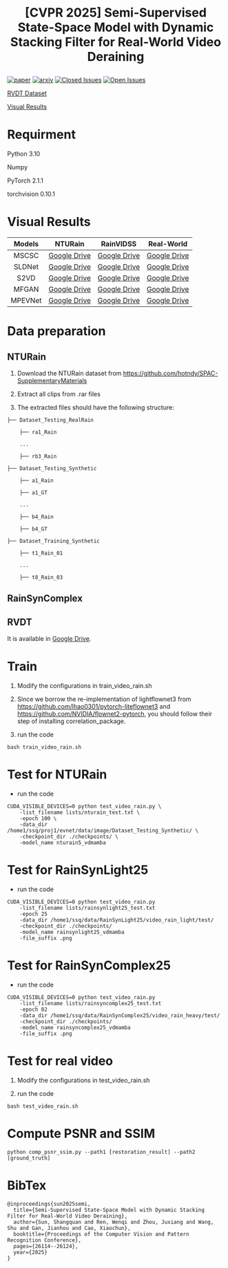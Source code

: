 # <p align=center> [CVPR 2025] Semi-Supervised State-Space Model with Dynamic Stacking Filter for Real-World Video Deraining</p>

[![paper](https://img.shields.io/badge/CVF-paper-blue.svg)](https://openaccess.thecvf.com/content/CVPR2025/papers/Sun_Semi-Supervised_State-Space_Model_with_Dynamic_Stacking_Filter_for_Real-World_Video_CVPR_2025_paper.pdf)
[![arxiv](https://img.shields.io/badge/arxiv-paper-red.svg)](https://arxiv.org/abs/2505.16811)
[![Closed Issues](https://img.shields.io/github/issues-closed/sunshangquan/VDMamba)](https://github.com/sunshangquan/VDMamba/issues?q=is%3Aissue+is%3Aclosed) 
[![Open Issues](https://img.shields.io/github/issues/sunshangquan/VDMamba)](https://github.com/sunshangquan/VDMamba/issues) 

[RVDT Dataset](https://drive.google.com/drive/folders/1o3WZlYRuZAda6bnnak4yhbVzWN5262UN)

[Visual Results](https://github.com/sunshangquan/VDMamba?tab=readme-ov-file#visual-results)

# Requirment

Python 3.10

Numpy

PyTorch 2.1.1

torchvision 0.10.1

# Visual Results

|    Models    |                     NTURain                       |                      RainVIDSS                       |  Real-World|
| :---------: | :----------------------------------------------------------: | :----------------------------------------------------------: | :----------------------------------------------------------: |
| MSCSC | [Google Drive](https://drive.google.com/file/d/1TG1TmY1-1q4ZPuLnBPd8t7F7zpxf0_zH/view?usp=sharing) | [Google Drive](https://drive.google.com/file/d/1f__8xDHPnXFQa0ObbA0qwmD_-Zqc7btG/view?usp=sharing) | [Google Drive](https://drive.google.com/file/d/1KTU-fl-ttUt0Jf9L1HHjB5DB-mGR7lZH/view?usp=sharing) |
| SLDNet | [Google Drive](https://drive.google.com/file/d/1D3OpTigvXii8g4p2fycBmI9P9sUtwz5C/view?usp=sharing) | [Google Drive](https://drive.google.com/file/d/1e3LxGKr0UpYxsB2WnbkjUyIZPtJ2MMvI/view?usp=sharing) | [Google Drive](https://drive.google.com/file/d/1PzZM05WTcGoVUrM7A736ovMwZo6juz2V/view?usp=sharing) |
| S2VD | [Google Drive](https://drive.google.com/file/d/1k2RLW6WGiiM0tR3Xc8MFkDUOJ6SGeC6V/view?usp=sharing) | [Google Drive](https://drive.google.com/file/d/1sPvRdkUYH-98iMDV4Rk3fKyTDx20rRIc/view?usp=sharing) | [Google Drive](https://drive.google.com/file/d/1GmrBPvfN0k619mDP0XYfVmpTkP_jFGqn/view?usp=sharing) |
| MFGAN | [Google Drive](https://drive.google.com/file/d/1sRW2g3KnjlKAd2mXngiATBv1NDzmXbgT/view?usp=sharing) | [Google Drive](https://drive.google.com/file/d/1fP7bye3D24PzGjsL2O2XBrOEdc8ie9g8/view?usp=sharing) | [Google Drive](https://drive.google.com/file/d/1DYT8vlOVLsuspimOI5PDFpQIWXuiuxa2/view?usp=sharing) |
| MPEVNet | [Google Drive](https://drive.google.com/file/d/17sfbWY3c5Xdjaf34JNuMIIRiB8WXHzxi/view?usp=sharing) | [Google Drive](https://drive.google.com/file/d/16-dAVx2z8JXVcAPD1ZirnyWi47gEG-QX/view?usp=sharing) | [Google Drive]() |


# Data preparation

## NTURain

1. Download the NTURain dataset from https://github.com/hotndy/SPAC-SupplementaryMaterials

2. Extract all clips from .rar files

3. The extracted files should have the following structure:

```
├── Dataset_Testing_RealRain

    ├── ra1_Rain

    ...

    ├── rb3_Rain  

├── Dataset_Testing_Synthetic

    ├── a1_Rain

    ├── a1_GT

    ...

    ├── b4_Rain

    ├── b4_GT 

├── Dataset_Training_Synthetic

    ├── t1_Rain_01

    ...

    ├── t8_Rain_03 

```

## RainSynComplex

## RVDT

It is available in [Google Drive](https://drive.google.com/drive/folders/1o3WZlYRuZAda6bnnak4yhbVzWN5262UN).


# Train

1. Modify the configurations in train_video_rain.sh

2. Since we borrow the re-implementation of lightflownet3 from https://github.com/lhao0301/pytorch-liteflownet3 and https://github.com/NVIDIA/flownet2-pytorch, you should follow their step of installing correlation_package.

3. run the code 

```
bash train_video_rain.sh
```

# Test for NTURain

- run the code 

```
CUDA_VISIBLE_DEVICES=0 python test_video_rain.py \
    -list_filename lists/nturain_test.txt \
    -epoch 100 \
    -data_dir /home1/ssq/proj1/evnet/data/image/Dataset_Testing_Synthetic/ \
    -checkpoint_dir ./checkpoints/ \
    -model_name nturain5_vdmamba
```

# Test for RainSynLight25

- run the code 

```
CUDA_VISIBLE_DEVICES=0 python test_video_rain.py 
    -list_filename lists/rainsynlight25_test.txt 
    -epoch 25 
    -data_dir /home1/ssq/data/RainSynLight25/video_rain_light/test/ 
    -checkpoint_dir ./checkpoints/ 
    -model_name rainsynlight25_vdmamba
    -file_suffix .png
```

# Test for RainSynComplex25

- run the code 

```
CUDA_VISIBLE_DEVICES=0 python test_video_rain.py 
    -list_filename lists/rainsyncomplex25_test.txt 
    -epoch 82 
    -data_dir /home1/ssq/data/RainSynComplex25/video_rain_heavy/test/ 
    -checkpoint_dir ./checkpoints/ 
    -model_name rainsyncomplex25_vdmamba
    -file_suffix .png 
```
# Test for real video

1. Modify the configurations in test_video_rain.sh

2. run the code 

```
bash test_video_rain.sh
```

# Compute PSNR and SSIM

```
python comp_psnr_ssim.py --path1 [restoration_result] --path2 [ground_truth]
```


# BibTex

```
@inproceedings{sun2025semi,
  title={Semi-Supervised State-Space Model with Dynamic Stacking Filter for Real-World Video Deraining},
  author={Sun, Shangquan and Ren, Wenqi and Zhou, Juxiang and Wang, Shu and Gan, Jianhou and Cao, Xiaochun},
  booktitle={Proceedings of the Computer Vision and Pattern Recognition Conference},
  pages={26114--26124},
  year={2025}
}
```
